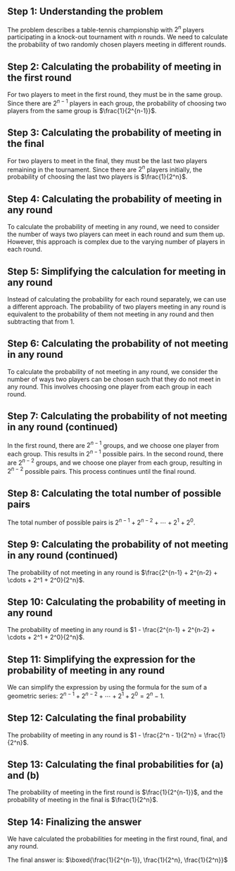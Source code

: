 ## Step 1: Understanding the problem
The problem describes a table-tennis championship with $2^n$ players participating in a knock-out tournament with $n$ rounds. We need to calculate the probability of two randomly chosen players meeting in different rounds.

## Step 2: Calculating the probability of meeting in the first round
For two players to meet in the first round, they must be in the same group. Since there are $2^{n-1}$ players in each group, the probability of choosing two players from the same group is $\frac{1}{2^{n-1}}$.

## Step 3: Calculating the probability of meeting in the final
For two players to meet in the final, they must be the last two players remaining in the tournament. Since there are $2^n$ players initially, the probability of choosing the last two players is $\frac{1}{2^n}$.

## Step 4: Calculating the probability of meeting in any round
To calculate the probability of meeting in any round, we need to consider the number of ways two players can meet in each round and sum them up. However, this approach is complex due to the varying number of players in each round.

## Step 5: Simplifying the calculation for meeting in any round
Instead of calculating the probability for each round separately, we can use a different approach. The probability of two players meeting in any round is equivalent to the probability of them not meeting in any round and then subtracting that from 1.

## Step 6: Calculating the probability of not meeting in any round
To calculate the probability of not meeting in any round, we consider the number of ways two players can be chosen such that they do not meet in any round. This involves choosing one player from each group in each round.

## Step 7: Calculating the probability of not meeting in any round (continued)
In the first round, there are $2^{n-1}$ groups, and we choose one player from each group. This results in $2^{n-1}$ possible pairs. In the second round, there are $2^{n-2}$ groups, and we choose one player from each group, resulting in $2^{n-2}$ possible pairs. This process continues until the final round.

## Step 8: Calculating the total number of possible pairs
The total number of possible pairs is $2^{n-1} + 2^{n-2} + \cdots + 2^1 + 2^0$.

## Step 9: Calculating the probability of not meeting in any round (continued)
The probability of not meeting in any round is $\frac{2^{n-1} + 2^{n-2} + \cdots + 2^1 + 2^0}{2^n}$.

## Step 10: Calculating the probability of meeting in any round
The probability of meeting in any round is $1 - \frac{2^{n-1} + 2^{n-2} + \cdots + 2^1 + 2^0}{2^n}$.

## Step 11: Simplifying the expression for the probability of meeting in any round
We can simplify the expression by using the formula for the sum of a geometric series: $2^{n-1} + 2^{n-2} + \cdots + 2^1 + 2^0 = 2^n - 1$.

## Step 12: Calculating the final probability
The probability of meeting in any round is $1 - \frac{2^n - 1}{2^n} = \frac{1}{2^n}$.

## Step 13: Calculating the final probabilities for (a) and (b)
The probability of meeting in the first round is $\frac{1}{2^{n-1}}$, and the probability of meeting in the final is $\frac{1}{2^n}$.

## Step 14: Finalizing the answer
We have calculated the probabilities for meeting in the first round, final, and any round.

The final answer is: $\boxed{\frac{1}{2^{n-1}}, \frac{1}{2^n}, \frac{1}{2^n}}$